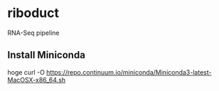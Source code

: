 # riboduct
RNA-Seq pipeline

## Install Miniconda
hoge
curl -O
https://repo.continuum.io/miniconda/Miniconda3-latest-MacOSX-x86_64.sh
